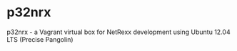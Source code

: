 p32nrx
======

p32nrx - a Vagrant virtual box for NetRexx development using Ubuntu 12.04 LTS (Precise Pangolin)

